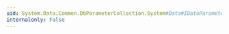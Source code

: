 ```yaml
---
uid: System.Data.Common.DbParameterCollection.System#Data#IDataParameterCollection#Item(System.String)
internalonly: False
---
```

